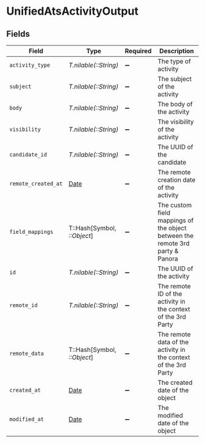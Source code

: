 # UnifiedAtsActivityOutput


## Fields

| Field                                                                         | Type                                                                          | Required                                                                      | Description                                                                   |
| ----------------------------------------------------------------------------- | ----------------------------------------------------------------------------- | ----------------------------------------------------------------------------- | ----------------------------------------------------------------------------- |
| `activity_type`                                                               | *T.nilable(::String)*                                                         | :heavy_minus_sign:                                                            | The type of activity                                                          |
| `subject`                                                                     | *T.nilable(::String)*                                                         | :heavy_minus_sign:                                                            | The subject of the activity                                                   |
| `body`                                                                        | *T.nilable(::String)*                                                         | :heavy_minus_sign:                                                            | The body of the activity                                                      |
| `visibility`                                                                  | *T.nilable(::String)*                                                         | :heavy_minus_sign:                                                            | The visibility of the activity                                                |
| `candidate_id`                                                                | *T.nilable(::String)*                                                         | :heavy_minus_sign:                                                            | The UUID of the candidate                                                     |
| `remote_created_at`                                                           | [Date](https://ruby-doc.org/stdlib-2.6.1/libdoc/date/rdoc/Date.html)          | :heavy_minus_sign:                                                            | The remote creation date of the activity                                      |
| `field_mappings`                                                              | T::Hash[Symbol, *::Object*]                                                   | :heavy_minus_sign:                                                            | The custom field mappings of the object between the remote 3rd party & Panora |
| `id`                                                                          | *T.nilable(::String)*                                                         | :heavy_minus_sign:                                                            | The UUID of the activity                                                      |
| `remote_id`                                                                   | *T.nilable(::String)*                                                         | :heavy_minus_sign:                                                            | The remote ID of the activity in the context of the 3rd Party                 |
| `remote_data`                                                                 | T::Hash[Symbol, *::Object*]                                                   | :heavy_minus_sign:                                                            | The remote data of the activity in the context of the 3rd Party               |
| `created_at`                                                                  | [Date](https://ruby-doc.org/stdlib-2.6.1/libdoc/date/rdoc/Date.html)          | :heavy_minus_sign:                                                            | The created date of the object                                                |
| `modified_at`                                                                 | [Date](https://ruby-doc.org/stdlib-2.6.1/libdoc/date/rdoc/Date.html)          | :heavy_minus_sign:                                                            | The modified date of the object                                               |